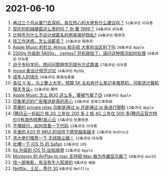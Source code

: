 # 2021-06-10

1. [再过三个月从厦门去深圳，各位热心的大佬有什么建议吗？](https://www.v2ex.com/t/782548) `51条评论` `问与答`
1. [现在的机械硬盘这么贵的吗？ 8t 要 1999？](https://www.v2ex.com/t/782557) `24条评论` `问与答`
1. [比特币为什么不设计成匿名的用来保护隐私?](https://www.v2ex.com/t/782546) `24条评论` `程序员`
1. [找工作迷惑，怎么谈薪资？](https://www.v2ex.com/t/782592) `21条评论` `程序员`
1. [Apple Music 的杜比 Atmos 和无损 大家听出区别了吗](https://www.v2ex.com/t/782591) `20条评论` `Apple`
1. [2200g 升级到 5600x， centos7 开机就挂了，请问这种情况如何处理](https://www.v2ex.com/t/782583) `19条评论` `问与答`
1. [迫于专科学历，想问问那种学历提升方式靠谱](https://www.v2ex.com/t/782568) `17条评论` `问与答`
1. [mysql 表设计规范讨论](https://www.v2ex.com/t/782576) `16条评论` `MySQL`
1. [成年人的快乐](https://www.v2ex.com/t/782572) `16条评论` `美酒与美食`
1. [各位 V 友，马上要上大学，预算 5K 左右有什么笔记本推荐的，可能选计算机相关专业~](https://www.v2ex.com/t/782549) `15条评论` `硬件`
1. [Apple Music 怎么 BUG 这么多，要被气晕了😓](https://www.v2ex.com/t/782596) `14条评论` `Apple`
1. [印象笔记的广告推送是真的恶心](https://www.v2ex.com/t/782566) `13条评论` `全球工单系统`
1. [苹果的 private relay 功能是通过 ip 还是通过 id 来进行限制](https://www.v2ex.com/t/782547) `13条评论` `Apple`
1. [[腾讯云一折起]1 核 2G 三年仅 200 多 2 核 4G 三年仅 500 多[腾讯云官方特价][有海外特惠]良心云](https://www.v2ex.com/t/782544) `13条评论` `优惠信息`
1. [不懂就问，如何改善一下代码](https://www.v2ex.com/t/782537) `13条评论` `问与答`
1. [手里的 K20 在 MIUI 的加持下感觉越来越卡](https://www.v2ex.com/t/782599) `12条评论` `Android`
1. [求大佬们推荐一下 无线吸尘器！](https://www.v2ex.com/t/782590) `12条评论` `问与答`
1. [吐槽一下 iOS 15 的 Safari](https://www.v2ex.com/t/782534) `12条评论` `iOS`
1. [6s 升级到 iOS 15 丝般顺滑](https://www.v2ex.com/t/782545) `11条评论` `Apple`
1. [Monterey 的 AirPlay to mac 支持把 Mac 做为外置显示器了](https://www.v2ex.com/t/782561) `10条评论` `macOS`
1. [找一部电影，有没有牛人知道的](https://www.v2ex.com/t/782536) `9条评论` `电影`
1. [Netflix，土区，季付 30](https://www.v2ex.com/t/782608) `8条评论` `Netflix`
